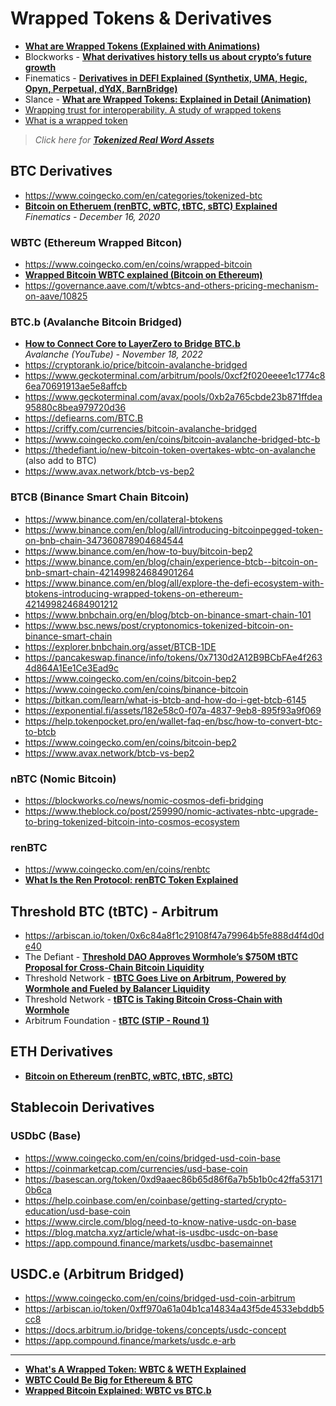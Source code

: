 # Wrapped Tokens & Derivatives

 - [**What are Wrapped Tokens (Explained with Animations)**](https://www.youtube.com/watch?v=DuwQ6NuPQp4)
 - Blockworks - [**What derivatives history tells us about crypto’s future growth**](https://blockworks.co/news/derivatives-history-cryptos-future-growth)
 - Finematics - [**Derivatives in DEFI Explained (Synthetix, UMA, Hegic, Opyn, Perpetual, dYdX, BarnBridge)**](https://www.youtube.com/watch?v=QxoqPZRw9y4)
 - Slance - [**What are Wrapped Tokens: Explained in Detail (Animation)**](https://www.youtube.com/watch?v=SjdJWr8hgRY)
 - [Wrapping trust for interoperability. A study of wrapped tokens](https://arxiv.org/ftp/arxiv/papers/2109/2109.06847.pdf)
 - [What is a wrapped token](https://learn.radixdlt.com/article/what-is-a-wrapped-token)

> _Click here for [**Tokenized Real Word Assets**](https://github.com/travisfont/Inside-the-Blocks/blob/main/DeFi/Tokenized%20Real%20Word%20Assets.md)_

## BTC Derivatives
 - https://www.coingecko.com/en/categories/tokenized-btc
 - [**Bitcoin on Etheruem (renBTC, wBTC, tBTC, sBTC) Explained**](https://www.youtube.com/watch?v=iExly7FGKAQ)
  <br/>_Finematics - December 16, 2020_

### WBTC (Ethereum Wrapped Bitcon)
 - https://www.coingecko.com/en/coins/wrapped-bitcoin
 - [**Wrapped Bitcoin WBTC explained (Bitcoin on Ethereum)**](https://www.youtube.com/watch?v=ogm-BWbXvnU)
 - https://governance.aave.com/t/wbtcs-and-others-pricing-mechanism-on-aave/10825
### BTC.b (Avalanche Bitcoin Bridged)
- [**How to Connect Core to LayerZero to Bridge BTC.b**](https://www.youtube.com/watch?v=WZKYzsZORGc)
  <br/>_Avalanche (YouTube) - November 18, 2022_
- https://cryptorank.io/price/bitcoin-avalanche-bridged
- https://www.geckoterminal.com/arbitrum/pools/0xcf2f020eeee1c1774c86ea70691913ae5e8affcb
- https://www.geckoterminal.com/avax/pools/0xb2a765cbde23b871ffdea95880c8bea979720d36
- https://defiearns.com/BTC.B
- https://criffy.com/currencies/bitcoin-avalanche-bridged
- https://www.coingecko.com/en/coins/bitcoin-avalanche-bridged-btc-b
- https://thedefiant.io/new-bitcoin-token-overtakes-wbtc-on-avalanche (also add to BTC)
- https://www.avax.network/btcb-vs-bep2

### BTCB (Binance Smart Chain Bitcoin)
- https://www.binance.com/en/collateral-btokens
- https://www.binance.com/en/blog/all/introducing-bitcoinpegged-token-on-bnb-chain-347360878904684544
- https://www.binance.com/en/how-to-buy/bitcoin-bep2
- https://www.binance.com/en/blog/chain/experience-btcb--bitcoin-on-bnb-smart-chain-421499824684901264
- https://www.binance.com/en/blog/all/explore-the-defi-ecosystem-with-btokens-introducing-wrapped-tokens-on-ethereum-421499824684901212
- https://www.bnbchain.org/en/blog/btcb-on-binance-smart-chain-101
- https://www.bsc.news/post/cryptonomics-tokenized-bitcoin-on-binance-smart-chain
- https://explorer.bnbchain.org/asset/BTCB-1DE
- https://pancakeswap.finance/info/tokens/0x7130d2A12B9BCbFAe4f2634d864A1Ee1Ce3Ead9c
- https://www.coingecko.com/en/coins/bitcoin-bep2
- https://www.coingecko.com/en/coins/binance-bitcoin
- https://bitkan.com/learn/what-is-btcb-and-how-do-i-get-btcb-6145
- https://exponential.fi/assets/182e58c0-f07a-4837-9eb8-895f93a9f069
- https://help.tokenpocket.pro/en/wallet-faq-en/bsc/how-to-convert-btc-to-btcb
- https://www.coingecko.com/en/coins/bitcoin-bep2
- https://www.avax.network/btcb-vs-bep2

### nBTC (Nomic Bitcoin)
- https://blockworks.co/news/nomic-cosmos-defi-bridging
- https://www.theblock.co/post/259990/nomic-activates-nbtc-upgrade-to-bring-tokenized-bitcoin-into-cosmos-ecosystem

### renBTC
 - https://www.coingecko.com/en/coins/renbtc
 - [**What Is the Ren Protocol: renBTC Token Explained**](https://www.youtube.com/watch?v=mdoc-Qcc2-8)

## Threshold BTC (tBTC) - Arbitrum

- https://arbiscan.io/token/0x6c84a8f1c29108f47a79964b5fe888d4f4d0de40
- The Defiant - [**Threshold DAO Approves Wormhole’s $750M tBTC Proposal for Cross-Chain Bitcoin Liquidity**](https://thedefiant.io/threshold-dao-approves-wormhole-s-usd750m-tbtc-proposal-for-cross-chain-bitcoin-liquidity)
- Threshold Network - [**tBTC Goes Live on Arbitrum, Powered by Wormhole and Fueled by Balancer Liquidity**](https://blog.threshold.network/tbtc-goes-live-on-arbitrum-powered-by-wormhole-and-fueled-by-balancer-liquidity/)
- Threshold Network - [**tBTC is Taking Bitcoin Cross-Chain with Wormhole**](https://blog.threshold.network/tbtc-is-taking-bitcoin-cross-chain-integration-of-wormhole-will-enable-deployment-on-20-side-chains-catalyze-bridging-of-750m-in-value-across-defi/)
- Arbitrum Foundation - [**tBTC (STIP - Round 1)**](https://forum.arbitrum.foundation/t/tbtc-final-stip-round-1/17022)

## ETH Derivatives

- [**Bitcoin on Ethereum (renBTC, wBTC, tBTC, sBTC)**](https://www.youtube.com/watch?v=iExly7FGKAQ)

## Stablecoin Derivatives

### USDbC (Base)
 - https://www.coingecko.com/en/coins/bridged-usd-coin-base
 - https://coinmarketcap.com/currencies/usd-base-coin
 - https://basescan.org/token/0xd9aaec86b65d86f6a7b5b1b0c42ffa531710b6ca
 - https://help.coinbase.com/en/coinbase/getting-started/crypto-education/usd-base-coin
 - https://www.circle.com/blog/need-to-know-native-usdc-on-base
 - https://blog.matcha.xyz/article/what-is-usdbc-usdc-on-base
 - https://app.compound.finance/markets/usdbc-basemainnet

## USDC.e (Arbitrum Bridged)
 - https://www.coingecko.com/en/coins/bridged-usd-coin-arbitrum
 - https://arbiscan.io/token/0xff970a61a04b1ca14834a43f5de4533ebddb5cc8
 - https://docs.arbitrum.io/bridge-tokens/concepts/usdc-concept
 - https://app.compound.finance/markets/usdc.e-arb

---


- [**What's A Wrapped Token: WBTC & WETH Explained**](https://www.youtube.com/watch?v=hhuJRsv9ao8)
- [**WBTC Could Be Big for Ethereum & BTC**](https://www.youtube.com/watch?v=1Wqs278hN6M)
- [**Wrapped Bitcoin Explained: WBTC vs BTC.b**](https://www.youtube.com/watch?v=onBJAZDVMUc)
